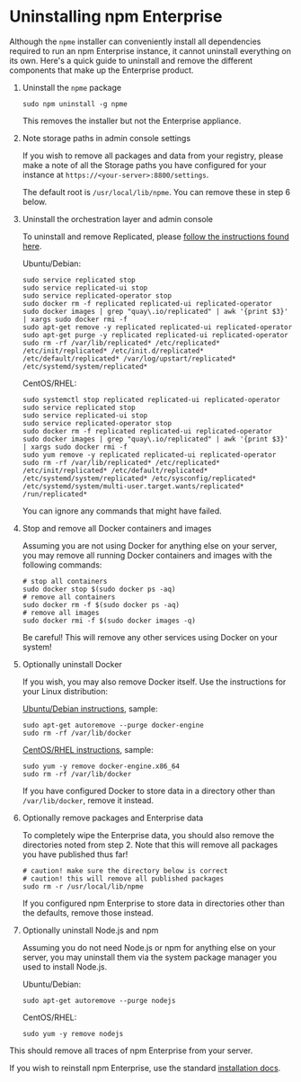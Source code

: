 # Uninstalling npm Enterprise

Although the `npme` installer can conveniently install all dependencies required to run an npm Enterprise instance, it cannot uninstall everything on its own. Here's a quick guide to uninstall and remove the different components that make up the Enterprise product.

1. Uninstall the `npme` package

    ```
    sudo npm uninstall -g npme
    ```

    This removes the installer but not the Enterprise appliance.

2. Note storage paths in admin console settings

    If you wish to remove all packages and data from your registry, please make a note of all the Storage paths you have configured for your instance at `https://<your-server>:8800/settings`.

    The default root is `/usr/local/lib/npme`. You can remove these in step 6 below.

3. Uninstall the orchestration layer and admin console

    To uninstall and remove Replicated, please [follow the instructions found here](https://www.replicated.com/docs/distributing-an-application/installing/#removing-replicated).

    Ubuntu/Debian:

    ```
    sudo service replicated stop
    sudo service replicated-ui stop
    sudo service replicated-operator stop
    sudo docker rm -f replicated replicated-ui replicated-operator
    sudo docker images | grep "quay\.io/replicated" | awk '{print $3}' | xargs sudo docker rmi -f
    sudo apt-get remove -y replicated replicated-ui replicated-operator
    sudo apt-get purge -y replicated replicated-ui replicated-operator
    sudo rm -rf /var/lib/replicated* /etc/replicated* /etc/init/replicated* /etc/init.d/replicated* /etc/default/replicated* /var/log/upstart/replicated* /etc/systemd/system/replicated*
    ```

    CentOS/RHEL:

    ```
    sudo systemctl stop replicated replicated-ui replicated-operator
    sudo service replicated stop
    sudo service replicated-ui stop
    sudo service replicated-operator stop
    sudo docker rm -f replicated replicated-ui replicated-operator
    sudo docker images | grep "quay\.io/replicated" | awk '{print $3}' | xargs sudo docker rmi -f
    sudo yum remove -y replicated replicated-ui replicated-operator
    sudo rm -rf /var/lib/replicated* /etc/replicated* /etc/init/replicated* /etc/default/replicated* /etc/systemd/system/replicated* /etc/sysconfig/replicated* /etc/systemd/system/multi-user.target.wants/replicated* /run/replicated*
    ```

    You can ignore any commands that might have failed.

4. Stop and remove all Docker containers and images

    Assuming you are not using Docker for anything else on your server, you may remove all running Docker containers and images with the following commands:

    ```
    # stop all containers
    sudo docker stop $(sudo docker ps -aq)
    # remove all containers
    sudo docker rm -f $(sudo docker ps -aq)
    # remove all images
    sudo docker rmi -f $(sudo docker images -q)
    ```

    Be careful! This will remove any other services using Docker on your system!

5. Optionally uninstall Docker

    If you wish, you may also remove Docker itself. Use the instructions for your Linux distribution:

    [Ubuntu/Debian instructions](https://docs.docker.com/engine/installation/linux/ubuntulinux/#uninstallation), sample:

    ```
    sudo apt-get autoremove --purge docker-engine
    sudo rm -rf /var/lib/docker
    ```

    [CentOS/RHEL instructions](https://docs.docker.com/engine/installation/linux/rhel/#uninstall), sample:

    ```
    sudo yum -y remove docker-engine.x86_64
    sudo rm -rf /var/lib/docker
    ```

    If you have configured Docker to store data in a directory other than `/var/lib/docker`, remove it instead.

6. Optionally remove packages and Enterprise data

    To completely wipe the Enterprise data, you should also remove the directories noted from step 2. Note that this will remove all packages you have published thus far!

    ```
    # caution! make sure the directory below is correct
    # caution! this will remove all published packages
    sudo rm -r /usr/local/lib/npme
    ```

    If you configured npm Enterprise to store data in directories other than the defaults, remove those instead.

7. Optionally uninstall Node.js and npm

    Assuming you do not need Node.js or npm for anything else on your server, you may uninstall them via the system package manager you used to install Node.js.

    Ubuntu/Debian:

    ```
    sudo apt-get autoremove --purge nodejs
    ```

    CentOS/RHEL:

    ```
    sudo yum -y remove nodejs
    ```

This should remove all traces of npm Enterprise from your server.

If you wish to reinstall npm Enterprise, use the standard [installation docs](../up-and-running/).
